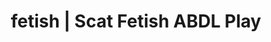 ---
categories:
- NSFW Art
- Body Positivity
- Shibari
- Sensual Cosplay
- Sapphic Desires
image: /assets/images/1747714216411.jpg
layout: post
schema:
  description: Premium adult content featuring ABDL Play, Scat Fetish. High-quality
    artwork with erotic themes.
  keywords:
  - Roleplay Fantasies
  - Immersive Erotica
  - ABDL Play
  - Scat Fetish
  - Ethical Porn
  - Spiritual Kink
  - Queer Kinks
  name: 1747714216411 | ABDL Play Scat Fetish
  type: VisualArtwork
seo:
  description: Featured content with artistic ABDL Play, Scat Fetish. HD images available.
  keywords: ABDL Play, Scat Fetish
  og_image: /assets/images/1747714216411.jpg
  schema_type: VisualArtwork
tags:
- '#fetish'
- ABDL Play
- Scat Fetish
title: fetish | Scat Fetish ABDL Play
---